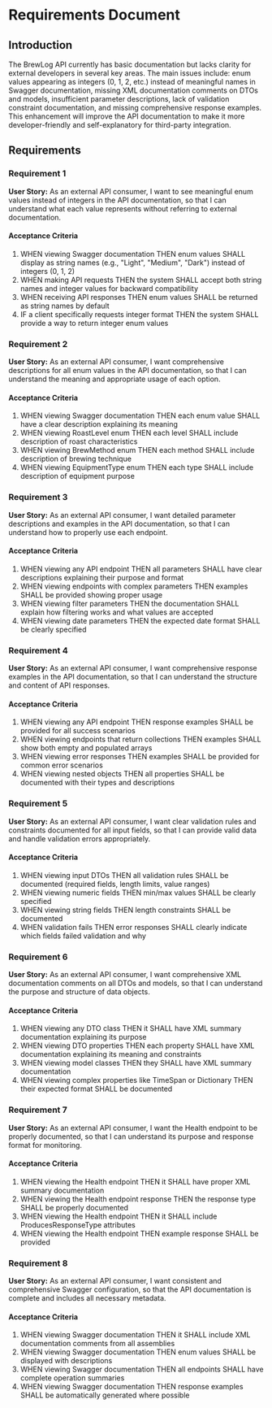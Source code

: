 # Requirements Document

## Introduction

The BrewLog API currently has basic documentation but lacks clarity for external developers in several key areas. The main issues include: enum values appearing as integers (0, 1, 2, etc.) instead of meaningful names in Swagger documentation, missing XML documentation comments on DTOs and models, insufficient parameter descriptions, lack of validation constraint documentation, and missing comprehensive response examples. This enhancement will improve the API documentation to make it more developer-friendly and self-explanatory for third-party integration.

## Requirements

### Requirement 1

**User Story:** As an external API consumer, I want to see meaningful enum values instead of integers in the API documentation, so that I can understand what each value represents without referring to external documentation.

#### Acceptance Criteria

1. WHEN viewing Swagger documentation THEN enum values SHALL display as string names (e.g., "Light", "Medium", "Dark") instead of integers (0, 1, 2)
2. WHEN making API requests THEN the system SHALL accept both string names and integer values for backward compatibility
3. WHEN receiving API responses THEN enum values SHALL be returned as string names by default
4. IF a client specifically requests integer format THEN the system SHALL provide a way to return integer enum values

### Requirement 2

**User Story:** As an external API consumer, I want comprehensive descriptions for all enum values in the API documentation, so that I can understand the meaning and appropriate usage of each option.

#### Acceptance Criteria

1. WHEN viewing Swagger documentation THEN each enum value SHALL have a clear description explaining its meaning
2. WHEN viewing RoastLevel enum THEN each level SHALL include description of roast characteristics
3. WHEN viewing BrewMethod enum THEN each method SHALL include description of brewing technique
4. WHEN viewing EquipmentType enum THEN each type SHALL include description of equipment purpose

### Requirement 3

**User Story:** As an external API consumer, I want detailed parameter descriptions and examples in the API documentation, so that I can understand how to properly use each endpoint.

#### Acceptance Criteria

1. WHEN viewing any API endpoint THEN all parameters SHALL have clear descriptions explaining their purpose and format
2. WHEN viewing endpoints with complex parameters THEN examples SHALL be provided showing proper usage
3. WHEN viewing filter parameters THEN the documentation SHALL explain how filtering works and what values are accepted
4. WHEN viewing date parameters THEN the expected date format SHALL be clearly specified

### Requirement 4

**User Story:** As an external API consumer, I want comprehensive response examples in the API documentation, so that I can understand the structure and content of API responses.

#### Acceptance Criteria

1. WHEN viewing any API endpoint THEN response examples SHALL be provided for all success scenarios
2. WHEN viewing endpoints that return collections THEN examples SHALL show both empty and populated arrays
3. WHEN viewing error responses THEN examples SHALL be provided for common error scenarios
4. WHEN viewing nested objects THEN all properties SHALL be documented with their types and descriptions

### Requirement 5

**User Story:** As an external API consumer, I want clear validation rules and constraints documented for all input fields, so that I can provide valid data and handle validation errors appropriately.

#### Acceptance Criteria

1. WHEN viewing input DTOs THEN all validation rules SHALL be documented (required fields, length limits, value ranges)
2. WHEN viewing numeric fields THEN min/max values SHALL be clearly specified
3. WHEN viewing string fields THEN length constraints SHALL be documented
4. WHEN validation fails THEN error responses SHALL clearly indicate which fields failed validation and why

### Requirement 6

**User Story:** As an external API consumer, I want comprehensive XML documentation comments on all DTOs and models, so that I can understand the purpose and structure of data objects.

#### Acceptance Criteria

1. WHEN viewing any DTO class THEN it SHALL have XML summary documentation explaining its purpose
2. WHEN viewing DTO properties THEN each property SHALL have XML documentation explaining its meaning and constraints
3. WHEN viewing model classes THEN they SHALL have XML summary documentation
4. WHEN viewing complex properties like TimeSpan or Dictionary THEN their expected format SHALL be documented

### Requirement 7

**User Story:** As an external API consumer, I want the Health endpoint to be properly documented, so that I can understand its purpose and response format for monitoring.

#### Acceptance Criteria

1. WHEN viewing the Health endpoint THEN it SHALL have proper XML summary documentation
2. WHEN viewing the Health endpoint response THEN the response type SHALL be properly documented
3. WHEN viewing the Health endpoint THEN it SHALL include ProducesResponseType attributes
4. WHEN viewing the Health endpoint THEN example response SHALL be provided

### Requirement 8

**User Story:** As an external API consumer, I want consistent and comprehensive Swagger configuration, so that the API documentation is complete and includes all necessary metadata.

#### Acceptance Criteria

1. WHEN viewing Swagger documentation THEN it SHALL include XML documentation comments from all assemblies
2. WHEN viewing Swagger documentation THEN enum values SHALL be displayed with descriptions
3. WHEN viewing Swagger documentation THEN all endpoints SHALL have complete operation summaries
4. WHEN viewing Swagger documentation THEN response examples SHALL be automatically generated where possible